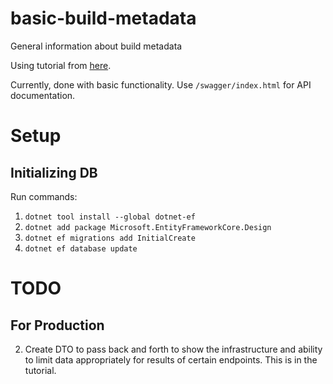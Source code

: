 # basic-build-metadata
General information about build metadata

Using tutorial from [here](https://docs.microsoft.com/en-us/aspnet/core/tutorials/first-web-api?view=aspnetcore-5.0&tabs=visual-studio-code).

Currently, done with basic functionality.
Use `/swagger/index.html` for API documentation.

# Setup
## Initializing DB
Run commands:
1. `dotnet tool install --global dotnet-ef`
2. `dotnet add package Microsoft.EntityFrameworkCore.Design`
3. `dotnet ef migrations add InitialCreate`
4. `dotnet ef database update`

# TODO
## For Production
2. Create DTO to pass back and forth to show the infrastructure and ability to limit data appropriately for results of certain endpoints. This is in the tutorial.
